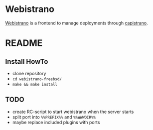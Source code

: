 # Webistrano

[Webistrano][1] is a frontend to manage deployments through [capistrano][0].

[0]: http://www.capify.org/
[1]: http://labs.peritor.com/webistrano

# README

## Install HowTo

 * clone repository
 * `cd webistrano-freebsd/`
 * `make && make install`

## TODO

 * create RC-script to start webistrano when the server starts
 * split port into `%%PREFIX%%` and `%%WWWDIR%%`
 * maybe replace included plugins with ports